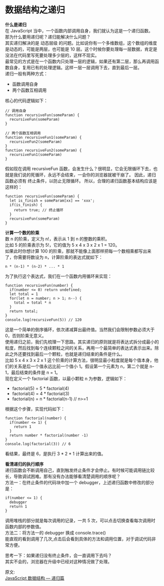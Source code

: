 # 数据结构之递归
**什么是递归**  
在 JavaScript 当中，一个函数内部调用自身，我们就认为这是一个递归函数。  
那为什么要用递归呢？递归能解决什么问题？  
其实递归解决的是 动态层级 的问题。比如说你有一个多维数组，这个数组的维度是动态的，可能是两层，也可能是 10 层。这个时候你要处理每一层数据，肯定是没法在代码里写死要处理多少层的，这样不现实。  
最常见的方式是在一个函数内只处理一层的逻辑，如果还有第二层，那么再调用函数自身，复用已有的处理逻辑。这样一层一层调用下去，直到最后一层。  
递归一般有两种方式：  
- 函数调用自身
- 两个函数互相调用

核心的代码逻辑如下：  
``` 
// 调用自身
function recursiveFun(someParam) {
  recursiveFun(someParam)
}

// 两个函数互相调用
function recursiveFun1(someParam) {
  recursiveFun2(someParam)
}
function recursiveFun2(someParam) {
  recursiveFun1(someParam)
}
```
假如现在调用 recursiveFun 函数，会发生什么？很明显，它会无限循环下去，也就是我们说的死循环，永远不会结束，一会你的浏览器就被干崩了。
因此，递归函数必须有 终止条件，以防止无限循环。
所以，合理的递归函数基本结构应该是这样的：  
``` 
function recursiveFun(someParam) {
  let is_finish = someParam[xx] == 'xxx';
  if(is_finish) {
    return true; // 终止循环
  }
  recursiveFun(someParam)
}
```

**计算一个数的阶乘**  
数 n 的阶乘，定义为 n!，表示从 1 到 n 的整数的乘积。  
比如 5 的阶乘表示为 5!，它的值为 5 x 4 x 3 x 2 x 1 = 120。  
如果此时你想计算 100 的阶乘，那就不能像上面那样把每一个数相乘都写出来了，你需要将数设为 n，计算阶乘的表达式就如下：  
``` 
n * (n-1) * (n-2) * ... * 1
```
为了执行这个表达式，我们在一个函数内用循环来实现：  
``` 
function recursiveFun(number) {
  if(number <= 0) return undefined;
  let total = 1
  for(let n = number; n > 1; n--) {
    total = total * n
  }
  return total;
}
console.log(recursiveFun(5)) // 120
```
这是一个简单的倒序循环，依次递减算出最终值。当然我们会限制参数必须大于 0，否则阶乘无意义。  
使用递归之前，我们先梳理一下思路。其实递归的原则就是将表达式拆分成最小的粒度，然后找到每个连续颗粒之间的关系，再用一个最简单的表达式表示出来。除此之外还要找到最后一个颗粒，也就是递归结束的条件是什么。  
比如 5 x 4 x 3 x 2 x 1 这个阶乘的计算方法，很明显最小粒度就是每个值本身，他们的关系是后一个值永远比前一个值小 1。假设第一个元素为 n，第二个就是 n-1，最后结束的条件是 n = 1。  
现在定义一个 factorial 函数，以最小颗粒 n 为参数，逻辑如下：  
- factorial(5) = 5 * factorial(4)
- factorial(4) = 4 * factorial(3)
- factorial(n) = n * factorial(n-1)   // n>=1

根据这个步骤，实现代码如下：  
``` 
function factorial(number) {
  if(number <= 1) {
    return 1
  }
  return number * factorial(number -1)
}
console.log(factorial(3)) // 6
```
看结果，最终是 6，是执行 3 * 2 * 1 计算出来的值。  

**看清递归的执行顺序**  
递归函数会不断调用自己，直到触发终止条件才会停止。有时候可能调用链比较长，导致调试困难。那有没有办法能够看清楚调用的顺序呢？  
方法一：在终止条件的代码块中加一个 debugger，上述递归函数中修改的部分是：  
``` 
if(number <= 1) {
  debugger
  return 1
}
```
调用堆栈的部分就是每次调用的记录，一共 5 次，可以点击切换查看每次调用时函数内部的参数值。  
方法二：将方法一的 debugger 换成 console.trace()  
能直观的看到调用了几次,点击后会看到具体的方法和调用位置，对于调试代码非常方便。

思考一下：如果递归没有终止条件，会一直调用下去吗？  
其实不会的，浏览器在升级中已经对这种情况做了处理。

原文:  
[JavaScript 数据结构 — 递归篇](https://mp.weixin.qq.com/s/EN6kxf4RFWEYXURZeP31Hg)
